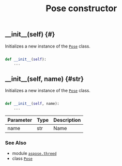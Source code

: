 ﻿---
title: Pose constructor
second_title: Aspose.3D for Python via .NET API References
description: 
type: docs
weight: 10
url: /python-net/aspose.threed/pose/__init__/
is_root: false
---

## \_\_init\_\_(self) {#}

Initializes a new instance of the [`Pose`](/3d/python-net/aspose.threed/pose) class.



```python

def __init__(self):
    ...
```




## \_\_init\_\_(self, name) {#str}

Initializes a new instance of the [`Pose`](/3d/python-net/aspose.threed/pose) class.



```python

def __init__(self, name):
    ...
```


| Parameter | Type | Description |
| :- | :- | :- |
| name | str | Name |



### See Also
* module [`aspose.threed`](../../)
* class [`Pose`](/3d/python-net/aspose.threed/pose)
